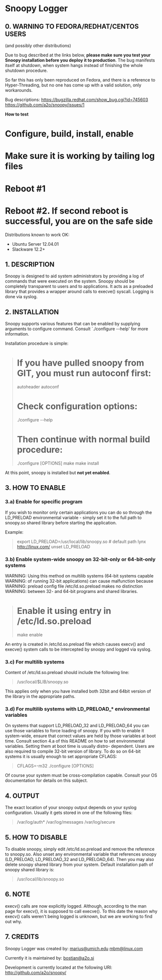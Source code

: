# Snoopy Logger #


## 0. WARNING TO FEDORA/REDHAT/CENTOS USERS ##
(and possibly other distributions)

Due to bug described at the links below, **please make sure you test your Snoopy
installation before you deploy it to production**. The bug manifests itself at
shutdown, when system hangs instead of finishing the whole shutdown procedure.

So far this has only been reproduced on Fedora, and there is a reference to
Hyper-Threading, but no one has come up with a valid solution, only workarounds.

Bug descriptions:
https://bugzilla.redhat.com/show_bug.cgi?id=745603
https://github.com/a2o/snoopy/issues/1

**How to test**
# Configure, build, install, enable
# Make sure it is working by tailing log files
# Reboot #1
# Reboot #2. If second reboot is successful, you are on the safe side

Distributions known to work OK:
* Ubuntu Server 12.04.01
* Slackware 12.2+



## 1. DESCRIPTION ##

Snoopy is designed to aid system administrators by providing a log of commands
that were executed on the system. Snoopy should be completely transparent to
users and to applications. It acts as a preloaded library that provides a
wrapper around calls to execve() syscall. Logging is done via syslog.



## 2. INSTALLATION ##

Snoopy supports various features that  can be enabled by supplying arguments
to configure command. Consult `./configure --help' for more information.

Installation procedure is simple:

> # If you have pulled snoopy from GIT, you must run autoconf first:
> autoheader
> autoconf
>
> # Check configuration options:
> ./configure --help
>
> # Then continue with normal build procedure:
> ./configure [OPTIONS]
> make
> make install

At this point, snoopy is installed but **not yet enabled**.



## 3. HOW TO ENABLE ##

### 3.a) Enable for specific program ###

If you wish to monitor only certain applications you can do so through
the LD_PRELOAD environmental variable - simply set it to the full path
to snoopy.so shared library before starting the application.

Example:
> export LD_PRELOAD=/usr/local/lib/snoopy.so    # default path
> lynx http://linux.com/
> unset LD_PRELOAD


### 3.b) Enable system-wide snoopy on 32-bit-only or 64-bit-only systems ###

WARNING: Using this method on multilib systems (64-bit systems capable
WARNING: of running 32-bit applications) can cause malfunction because
WARNING: preload config file /etc/ld.so.preload makes  no  distinction
WARNING: between 32- and 64-bit programs and shared libraries.

> # Enable it using entry in /etc/ld.so.preload
> make enable

An entry is created in /etc/ld.so.preload file  which  causes  execv()
and execve() system calls to be intercepted by snoopy and logged via
syslog.


### 3.c) For multilib systems ###

Content of /etc/ld.so.preload should include the following line:

> /usr/local/$LIB/snoopy.so

This applies only when you have installed both 32bit and 64bit version
of the library in the appropriate paths.


### 3.d) For multilib systems with LD_PRELOAD_* environmental variables ###

On systems that support LD_PRELOAD_32 and LD_PRELOAD_64  you  can  use
those variables to force loading of snoopy. If you with to  enable  it
system-wide, ensure that correct values are held  by  those  variables
at boot time. Consult section  4.a  of  this  README  on  how  to  set
environmental variables. Setting them at boot time is usually  distro-
dependent.
Users are also required to compile 32-bit version of library. To do so
on 64-bit systems it is usually enough to set appropriate CFLAGS:

> CFLAGS=-m32 ./configure [OPTIONS]

Of course your system must be cross-compilation capable. Consult  your
OS documentation for details on this subject.



## 4. OUTPUT ##

The exact location  of  your  snoopy output  depends  on  your  syslog
configuration. Usually it gets stored in one of the following files:

> /var/log/auth*
> /var/log/messages
> /var/log/secure



## 5. HOW TO DISABLE ##

To disable snoopy, simply edit /etc/ld.so.preload and remove the
reference to snoopy.so. Also unset  any  environmental  variable  that
references snoopy (LD_PRELOAD, LD_PRELOAD_32 and LD_PRELOAD_64).  Then
you may also delete snoopy shared library from  your  system.  Default
installation path of snoopy shared library is:

> /usr/local/lib/snoopy.so



## 6. NOTE ##

execv() calls are now explicitly logged.   Although,  according to the
man page for execv(),  it is supposed to call execve().   To this date
the reason why execv()  calls weren't being logged is unknown,  but we
are working to find out why.




## 7. CREDITS ##

Snoopy Logger was created by:
     marius@umich.edu
        mbm@linux.com

Currently it is maintained by:
    bostjan@a2o.si

Development is currently located at the following URI:
http://github.com/a2o/snoopy/
